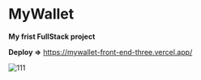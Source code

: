 
# MyWallet

**My frist FullStack project** 

**Deploy =>**  https://mywallet-front-end-three.vercel.app/

![111](https://user-images.githubusercontent.com/102394072/177060181-d1d46a23-c109-432e-8946-3cd7abeed2a0.png)
